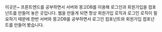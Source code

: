 
이곳은~ 프론트엔드를 공부하면서 서버와 몽고DB를 이용해 로그인과 회원가입을 컴포넌트를 만들어 놓은 곳입니다.
웹을 만들게 되면 항상 회원가입 로직과 로그인 로직이 필요하기 때문에 
한번 서버와 몽고DB를 공부하면서 로그인 컴포넌트와 회원가입 컴포넌트를 만들어 봤습니다. 
 
